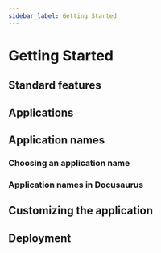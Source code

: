 ```yaml
---
sidebar_label: Getting Started
---
```


# Getting Started


## Standard features




## Applications




## Application names


### Choosing an application name




### Application names in Docusaurus





## Customizing the application




## Deployment



